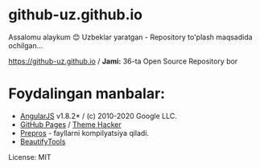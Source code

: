 # github-uz.github.io
Assalomu alaykum 😊 Uzbeklar yaratgan - Repository to'plash maqsadida ochilgan...

https://github-uz.github.io /
**Jami:** 36-ta Open Source Repository bor

# Foydalingan manbalar:
* [AngularJS](http://angularjs.org/) v1.8.2* / (c) 2010-2020 Google LLC. 
* [GitHub Pages](https://docs.github.com/en/pages/getting-started-with-github-pages/adding-a-theme-to-your-github-pages-site-with-the-theme-chooser/) / [Theme Hacker](https://github.com/pages-themes/hacker/)
* [Prepros](https://prepros.io/) - fayllarni kompilyatsiya qiladi.
* [BeautifyTools](https://beautifytools.com/)
 
License: MIT

